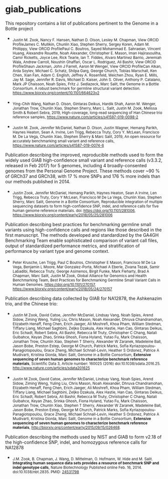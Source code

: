 # giab_publications
This repository contains a list of publications pertinent to the Genome in a Bottle project

* <sub>Justin M. Zook, Nancy F. Hansen, Nathan D. Olson, Lesley M. Chapman,  View ORCID ProfileJames C. Mullikin, Chunlin Xiao, Stephen Sherry, Sergey Koren, Adam M. Phillippy,  View ORCID ProfilePaul C. Boutros, Sayed Mohammad E. Sahraeian, Vincent Huang, Alexandre Rouette, Noah Alexander, Christopher E. Mason, Iman Hajirasouliha, Camir Ricketts, Joyce Lee, Rick Tearle, Ian T. Fiddes, Alvaro Martinez Barrio, Jeremiah Wala, Andrew Carroll, Noushin Ghaffari, Oscar L. Rodriguez, Ali Bashir,  View ORCID ProfileShaun Jackman, John J Farrell, Aaron M Wenger,  View ORCID ProfileCan Alkan, Arda Soylev, Michael C. Schatz, Shilpa Garg, George Church, Tobias Marschall, Ken Chen, Xian Fan, Adam C. English, Jeffrey A. Rosenfeld, Weichen Zhou, Ryan E. Mills, Jay M. Sage, Jennifer R. Davis, Michael D. Kaiser, John S. Oliver, Anthony P. Catalano, Mark JP Chaisson, Noah Spies, Fritz J. Sedlazeck, Marc Salit, the Genome in a Bottle Consortium. A robust benchmark for germline structural variant detection. https://www.biorxiv.org/content/10.1101/664623v2 </sub><br />

* <sub>Ying-Chih Wang, Nathan D. Olson, Gintaras Deikus, Hardik Shah, Aaron M. Wenger, Jonathan Trow, Chunlin Xiao, Stephen Sherry, Marc L. Salit, Justin M. Zook, Melissa Smith & Robert Sebra, 2019,  High-coverage, long-read sequencing of Han Chinese trio reference samples, https://www.nature.com/articles/s41597-019-0098-2</sub> <br />

* <sub>Justin M. Zook, Jennifer McDaniel, Nathan D. Olson, Justin Wagner, Hemang Parikh, Haynes Heaton, Sean A. Irvine, Len Trigg, Rebecca Truty, Cory Y. McLean, Francisco M. De La Vega, Chunlin Xiao, Stephen Sherry & Marc Salit, 2019, An open resource for accurately benchmarking small variant and reference calls, https://www.nature.com/articles/s41587-019-0074-6</sub><br />


Publication describing the improved, reproducible methods used to form the widely used GIAB high-confidence small variant and reference calls (v3.3.2, released in Feb 2017) for 5 genomes, including 4 broadly-consented genomes from the Personal Genome Project. These methods cover ~90 % of GRCh37 and GRCh38, with 17 % more SNPs and 176 % more indels than our methods published in 2014.   
* <sub>Justin Zook, Jennifer McDaniel, Hemang Parikh, Haynes Heaton, Sean A Irvine, Len Trigg, Rebecca Truty, Cory Y McLean, Francisco M De La Vega, Chunlin Xiao, Stephen Sherry, Marc Salit, Genome in a Bottle Consortium, Reproducible integration of multiple sequencing datasets to form high-confidence SNP, indel, and reference calls for five human genome reference materials. doi: https://doi.org/10.1101/281006, https://www.biorxiv.org/content/early/2018/05/25/281006</sub> <br />

Publication describing best practices for benchmarking germline small variants using high-confidence calls and regions like those described in the first manuscript.  The methods developed and standardized by the GA4GH Benchmarking Team enable sophisticated comparison of variant call files, output of standardized performance metrics, and stratification of performance by variant type and genome context. 
* <sub>Peter Krusche, Len Trigg, Paul C Boutros, Christopher E Mason, Francisco M De La Vega, Benjamin L Moore, Mar Gonzalez-Porta, Michael A Eberle, Zivana Tezak, Samir Labadibi, Rebecca Truty, George Asimenos, Birgit Funke, Mark Fleharty, Brad A Chapman, Marc Salit, Justin M Zook, Global Alliance for Genomics and Health Benchmarking Team, Best Practices for Benchmarking Germline Small Variant Calls in Human Genomes. https://doi.org/10.1101/270157, https://www.biorxiv.org/content/early/2018/05/24/270157  </sub> <br />

Publication describing data collected by GIAB for NA12878, the Ashkenazim trio, and the Chinese trio:
* <sub>Justin M Zook, David Catoe, Jennifer McDaniel, Lindsay Vang, Noah Spies, Arend Sidow, Ziming Weng, Yuling Liu, Chris Mason, Noah Alexander, Dhruva Chandramohan, Elizabeth Henaff, Feng Chen, Erich Jaeger, Ali Moshrefi, Khoa Pham, William Stedman, Tiffany Liang, Michael Saghbini, Zeljko Dzakula, Alex Hastie, Han Cao, Gintaras Deikus, Eric Schadt, Robert Sebra, Ali Bashir, Rebecca M Truty, Christopher C Chang, Natali Gulbahce, Keyan Zhao, Srinka Ghosh, Fiona Hyland, Yutao Fu, Mark Chaisson, Jonathan Trow, Chunlin Xiao, Stephen T Sherry, Alexander W Zaranek, Madeleine Ball, Jason Bobe, Preston Estep, George M Church, Patrick Marks, Sofia Kyriazopoulou-Panagiotopoulou, Grace Zheng, Michael Schnall-Levin, Heather S Ordonez, Patrice A Mudivarti, Kristina Giorda, Marc Salit, Genome in a Bottle Consortium,  **Extensive sequencing of seven human genomes to characterize benchmark reference materials**, Scientific Data 3, Article number: 160025 (2016) doi:10.1038/sdata.2016.25.  http://www.nature.com/articles/sdata201625</sub> <br />

* <sub>Justin M Zook, David Catoe, Jennifer McDaniel, Lindsay Vang, Noah Spies, Arend Sidow, Ziming Weng, Yuling Liu, Chris Mason, Noah Alexander, Dhruva Chandramohan, Elizabeth Henaff, Feng Chen, Erich Jaeger, Ali Moshrefi, Khoa Pham, William Stedman, Tiffany Liang, Michael Saghbini, Zeljko Dzakula, Alex Hastie, Han Cao, Gintaras Deikus, Eric Schadt, Robert Sebra, Ali Bashir, Rebecca M Truty, Christopher C Chang, Natali Gulbahce, Keyan Zhao, Srinka Ghosh, Fiona Hyland, Yutao Fu, Mark Chaisson, Jonathan Trow, Chunlin Xiao, Stephen T Sherry, Alexander W Zaranek, Madeleine Ball, Jason Bobe, Preston Estep, George M Church, Patrick Marks, Sofia Kyriazopoulou-Panagiotopoulou, Grace Zheng, Michael Schnall-Levin, Heather S Ordonez, Patrice A Mudivarti, Kristina Giorda, Marc Salit, Genome in a Bottle Consortium,  **Extensive sequencing of seven human genomes to characterize benchmark reference materials**, http://biorxiv.org/content/early/2015/09/15/026468. </sub> <br />

Publication describing the methods used by NIST and GIAB to form v2.18 of the high-confidence SNP, indel, and homozygous reference calls for NA12878
* <sub>J.M. Zook, B. Chapman, J. Wang, D. Mittelman, O. Hofmann, W. Hide and M. Salit.  **Integrating human sequence data sets provides a resource of benchmark SNP and indel genotype calls**,  Nature Biotechnology Published online Feb. 16, 2014. doi:10.1038/nbt.2835.  PMID: [24531798](http://www.ncbi.nlm.nih.gov/pubmed/24531798) </sub> <br /> <br />
